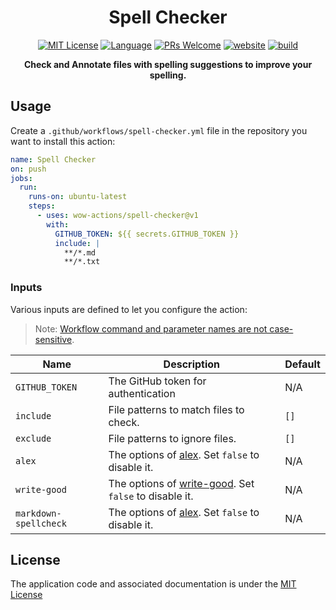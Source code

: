 <h1 align="center">Spell Checker</h1>

<p align="center">
  <a href="/wow-actions/spell-checker/blob/master/LICENSE"><img alt="MIT License" src="https://img.shields.io/github/license/wow-actions/spell-checker?style=flat-square"></a>
  <a href="https://www.typescriptlang.org" rel="nofollow"><img alt="Language" src="https://img.shields.io/badge/language-TypeScript-blue.svg?style=flat-square"></a>
  <a href="https://github.com/wow-actions/spell-checker/pulls"><img alt="PRs Welcome" src="https://img.shields.io/badge/PRs-Welcome-brightgreen.svg?style=flat-square" ></a>
  <a href="https://github.com/marketplace/actions/spell-checker" rel="nofollow"><img alt="website" src="https://img.shields.io/static/v1?label=&labelColor=505050&message=Marketplace&color=0076D6&style=flat-square&logo=google-chrome&logoColor=0076D6" ></a>
  <a href="https://github.com/wow-actions/spell-checker/actions/workflows/release.yml"><img alt="build" src="https://img.shields.io/github/workflow/status/wow-actions/spell-checker/Release/master?logo=github&style=flat-square" ></a>
</p>

<p align="center">
  <strong>Check and Annotate files with spelling suggestions to improve your spelling.</strong>
</p>

## Usage

Create a `.github/workflows/spell-checker.yml` file in the repository you want to install this action:

```yml
name: Spell Checker
on: push
jobs:
  run:
    runs-on: ubuntu-latest
    steps:
      - uses: wow-actions/spell-checker@v1
        with:
          GITHUB_TOKEN: ${{ secrets.GITHUB_TOKEN }}
          include: |
            **/*.md
            **/*.txt
```

### Inputs

Various inputs are defined to let you configure the action:

> Note: [Workflow command and parameter names are not case-sensitive](https://docs.github.com/en/free-pro-team@latest/actions/reference/workflow-commands-for-github-actions#about-workflow-commands).

| Name | Description | Default |
| --- | --- | --- |
| `GITHUB_TOKEN` | The GitHub token for authentication | N/A |
| `include` | File patterns to match files to check. | `[]` |
| `exclude` | File patterns to ignore files. | `[]` |
| `alex` | The options of [alex](https://www.npmjs.com/package/alex). Set `false` to disable it. | N/A |
| `write-good` | The options of [write-good](https://www.npmjs.com/package/write-good). Set `false` to disable it. | N/A |
| `markdown-spellcheck` | The options of [alex](https://www.npmjs.com/package/markdown-spellcheck). Set `false` to disable it. | N/A |

## License

The application code and associated documentation is under the [MIT License](LICENSE)

